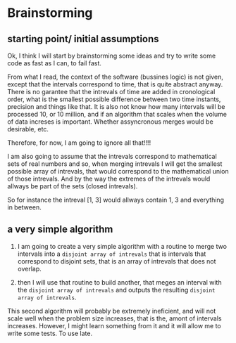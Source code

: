 # Brainstorming

## starting point/ initial assumptions
Ok, I think I will start by brainstorming some ideas and try to write some code as fast as I can, to fail fast.

From what I read, the context of the software (bussines logic) is not given, except that the intervals correspond to time, that is quite abstract anyway.
There is no garantee that the intrevals of time are added in cronological order, what is the smallest possible difference between two time instants, precision and things like that.
It is also not know how many intervals will be processed 10, or 10 million, and if an algorithm that scales when the volume of data increses is important. Whether assyncronous merges would be desirable, etc.

Therefore, for now, I am going to ignore all that!!!!

I am also going to assume that the intrevals correspond to mathematical sets of real numbers and so, when merging intrevals I will get the smallest possible array of intrevals, that would correspond to the mathematical union of those intrevals. And by the way the extremes of the intrevals would allways be part of the sets (closed intrevals).

So for instance the intreval [1, 3] would allways contain 1, 3 and everything in between.

## a very simple algorithm

1. I am going to create a very simple algorithm with a routine to merge two intervals into a `disjoint array of intrevals` that is intervals that correspond to disjoint sets, that is an array of intrevals that does not overlap.

2. then I will use that routine to build another, that meges an interval with the `disjoint array of intrevals` and outputs the resulting `disjoint array of intrevals`.

This second algorithm will probably be extremely ineficient, and will not scale well when the problem size increases, that is the, amont of intervals increases. However, I might learn something from it and it will allow me to write some tests. To use late.



